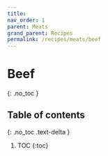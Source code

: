 ```yaml
---
title: 
nav_order: 1
parent: Meats
grand_parent: Recipes
permalink: /recipes/meats/beef
---
```


# Beef
{: .no_toc }

## Table of contents
{: .no_toc .text-delta }

1. TOC
{:toc}
